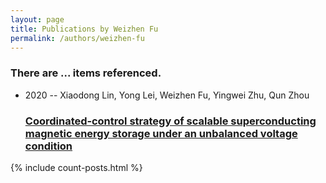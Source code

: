 ```yaml
---
layout: page
title: Publications by Weizhen Fu
permalink: /authors/weizhen-fu
---
```


<h3 id="number-posts">There are ... items referenced.</h3>
<ul class="post-list">
<li><span class='post-meta'>2020 -- Xiaodong Lin, Yong Lei, Weizhen Fu, Yingwei Zhu, Qun Zhou</span><h3><a class='post-link' href="{{ site.baseurl }}/coordinated-control-strategy-of-scalable-superconducting-magnetic-energy-storage-under-an-unbalanced-voltage-condition">Coordinated‐control strategy of scalable superconducting magnetic energy storage under an unbalanced voltage condition</a></h3></li>

</ul>
{% include count-posts.html %}
